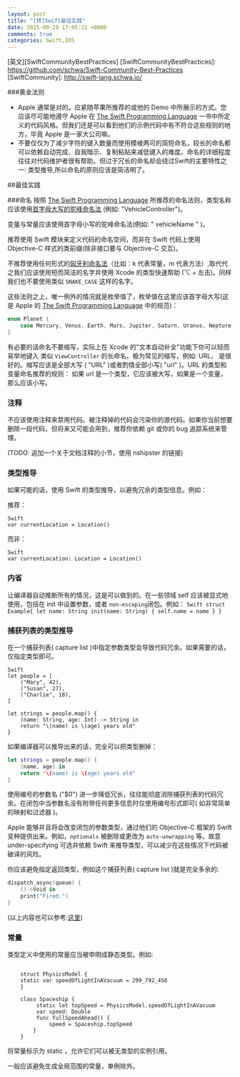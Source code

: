 ```yaml
---
layout: post
title: "[转]Swift最佳实践"
date: 2015-09-29 17:05:21 +0800
comments: true
categories: Swift,IOS
---
```

[英文][SwiftCommunityBestPractices]
[SwiftCommunityBestPractices]: https://github.com/schwa/Swift-Community-Best-Practices
[SwiftCommunity]: http://swift-lang.schwa.io/

###黄金法则
* Apple 通常是对的。应紧随苹果所推荐的或他的 Demo 中所展示的方式。您应该尽可能地遵守 Apple 在 [The Swift Programming Language][The Swift Programming Language] 一书中所定义的代码风格。但我们还是可以看到他们的示例代码中有不符合这些规则的地方，毕竟 Apple 是一家大公司嘛。
* 不要仅仅为了减少字符的键入数量而使用模棱两可的简短命名，较长的命名都可以依赖自动完成、自我暗示、复制粘贴来减低键入的难度。命名的详细程度往往对代码维护者很有帮助。但过于冗长的命名却会绕过Swift的主要特性之一: 类型推导,所以命名的原则应该是简洁明了。

[The Swift Programming Language]: https://developer.apple.com/library/prerelease/ios/documentation/Swift/Conceptual/Swift_Programming_Language/index.html

##最佳实践

###命名
按照 [The Swift Programming Language][The Swift Programming Language] 所推荐的命名法则，类型名称应该使用[首字母大写的驼峰命名法][upper camel case] (例如: "VehicleController")。

变量与常量应该使用首字母小写的驼峰命名法(例如: " vehicleName " )。

推荐使用 Swift 模块来定义代码的命名空间，而非在 Swift 代码上使用 Objective-C 样式的类前缀(除非接口要与 Objective-C 交互)。

不推荐使用任何形式的[匈牙利命名法][Hungarian notation]（比如：k 代表常量，m 代表方法）,取代代之我们应该使用短而简洁的名字并使用 Xcode 的类型快速帮助 (⌥ + 左击)。同样我们也不要使用类似 `SNAKE_CASE` 这样的名字。

这些法则之上，唯一例外的情况就是枚举值了，枚举值在这里应该首字母大写(这是 Apple 的 [The Swift Programming Language][The Swift Programming Language] 中的规范)：

```Swift
enum Planet {
    case Mercury, Venus, Earth, Mars, Jupiter, Saturn, Uranus, Nepture
}
```

有必要的话命名不要缩写，实际上在 Xcode 的"文本自动补全"功能下你可以轻而易举地键入 类似 `ViewController` 的长命名。极为常见的缩写，例如: URL， 是很好的。缩写应该是全部大写 ( "URL" )或者酌情全部小写( "url" )。URL 的类型和变量命名推荐的规则： 如果 url 是一个类型，它应该被大写，如果是一个变量，那么应该小写。

[upper camel case]: http://www.wikiwand.com/en/Studly_caps
[Hungarian notation]: http://www.wikiwand.com/en/Hungarian_notation
### 注释

不应该使用注释来禁用代码。被注释掉的代码会污染你的源代码。如果你当前想要删除一段代码，但将来又可能会用到，推荐你依赖 git 或你的 bug 追踪系统来管理。

(TODO: 追加一个关于文档注释的小节，使用 nshipster 的链接)
### 类型推导

如果可能的话，使用 Swift 的类型推导，以避免冗余的类型信息。例如：

推荐：

```
Swift
var currentLocation = Location()
```

而非：

```
Swift
var currentLocation: Location = Location()
```
### 内省

让编译器自动推断所有的情况，这是可以做到的。在一些领域 self 应该被显式地使用，包括在 init 中设置参数，或者 `non-escaping`闭包。例如：
	```
	Swift
	struct Example{
  	  let name: String
 	   init(name: String) {
  	      self.name = name
  	  }
	}
	```
### 捕获列表的类型推导

在一个捕获列表( capture list )中指定参数类型会导致代码冗余。如果需要的话，仅指定类型即可。  

	Swift
	let people = [
	    ("Mary", 42),
	    ("Susan", 27),
	    ("Charlie", 18),
	]	
	
	let strings = people.map() {
	    (name: String, age: Int) -> String in
	    return "\(name) is \(age) years old"
	}

如果编译器可以推导出来的话，完全可以把类型删掉：

```Swift
let strings = people.map() {
    (name, age) in 
    return "\(name) is \(age) years old"
}
```

使用编号的参数名 ("$0") 进一步降低冗长，往往能彻底消除捕获列表的代码冗余。在闭包中当参数名没有附带任何更多信息时仅使用编号形式即可( 如非常简单的映射和过滤器 )。

Apple 能够并且将会改变闭包的参数类型，通过他们的 Objective-C 框架的 Swift 变种提供出来。例如，`optionals` 被删除或更改为 `auto-unwrapping` 等。故意 under-specifying 可选并依赖 Swift 来推导类型，可以减少在这些情况下代码被破译的风险。

你应该避免指定返回类型，例如这个捕获列表( capture list )就是完全多余的:

```Swift
dispatch_async(queue) {
    ()->Void in
    print("Fired.")
}
```

(以上内容也可以参考:[这里][swiftCaptureLists])

[swiftCaptureLists]: http://www.russbishop.net/swift-capture-lists
### 常量

类型定义中使用的常量应当被申明成静态类型。例如:

```

	struct PhysicsModel {
    static var speedOfLightInAVacuum = 299_792_458
	}
	
	class Spaceship {
   		 static let topSpeed = PhysicsModel.speedOfLightInAVacuum
  	     var speed: Double
   		 func fullSpeedAhead() {
       		 speed = Spaceship.topSpeed
    	}
	}

```
将常量标示为 static ，允许它们可以被无类型的实例引用。

一般应该避免生成全局范围的常量，单例除外。
























